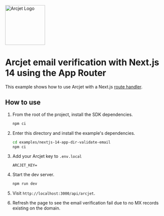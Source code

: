 <a href="https://arcjet.com" target="_arcjet-home">
  <picture>
    <source media="(prefers-color-scheme: dark)" srcset="https://arcjet.com/arcjet-logo-minimal-dark-mark-all.svg">
    <img src="https://arcjet.com/arcjet-logo-minimal-light-mark-all.svg" alt="Arcjet Logo" height="128" width="auto">
  </picture>
</a>

# Arcjet email verification with Next.js 14 using the App Router

This example shows how to use Arcjet with a Next.js [route
handler](https://nextjs.org/docs/app/building-your-application/routing/route-handlers).

## How to use

1. From the root of the project, install the SDK dependencies.

   ```bash
   npm ci
   ```

2. Enter this directory and install the example's dependencies.

   ```bash
   cd examples/nextjs-14-app-dir-validate-email
   npm ci
   ```

3. Add your Arcjet key to `.env.local`

   ```env
   ARCJET_KEY=
   ```

4. Start the dev server.

   ```bash
   npm run dev
   ```

5. Visit `http://localhost:3000/api/arcjet`.
6. Refresh the page to see the email verification fail due to no MX records
   existing on the domain.
